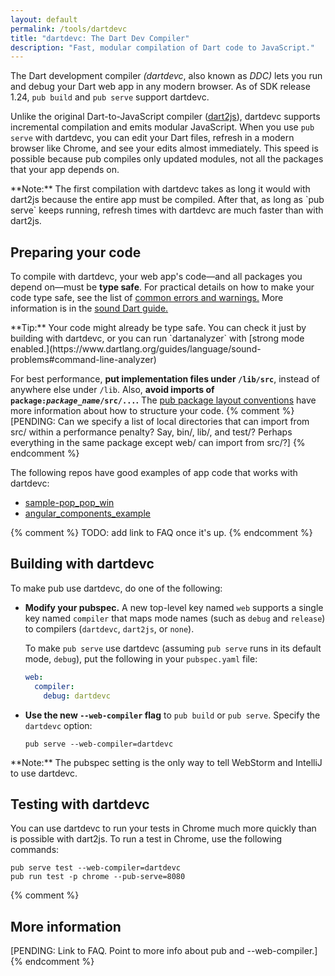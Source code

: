 ```yaml
---
layout: default
permalink: /tools/dartdevc
title: "dartdevc: The Dart Dev Compiler"
description: "Fast, modular compilation of Dart code to JavaScript."
---
```


The Dart development compiler _(dartdevc_, also known as _DDC)_
lets you run and debug your Dart web app
in any modern browser.
As of SDK release 1.24,
`pub build` and `pub serve` support dartdevc.

Unlike the original Dart-to-JavaScript compiler ([dart2js](/tools/dart2js)),
dartdevc supports incremental compilation and emits modular JavaScript.
When you use `pub serve` with dartdevc,
you can edit your Dart files,
refresh in a modern browser like Chrome,
and see your edits almost immediately.
This speed is possible because pub compiles only updated modules,
not all the packages that your app depends on.

<aside class="alert alert-info" markdown="1">
**Note:**
The first compilation with dartdevc takes as long it would with dart2js
because the entire app must be compiled.
After that, as long as `pub serve` keeps running,
refresh times with dartdevc are much faster than with dart2js.
</aside> 


## Preparing your code

To compile with dartdevc, your web app's code—and
all packages you depend on—must be **type safe**.
For practical details on how to make your code type safe, see the list of
[common errors and warnings.](https://www.dartlang.org/guides/language/sound-problems#common-errors-and-warnings)
More information is in the
[sound Dart guide.](https://www.dartlang.org/guides/language/sound-dart)

<aside class="alert alert-info" markdown="1">
**Tip:**
Your code might already be type safe.
You can check it just by building with dartdevc, or you can run
`dartanalyzer` with [strong mode enabled.](https://www.dartlang.org/guides/language/sound-problems#command-line-analyzer)
</aside>

For best performance, **put implementation files under `/lib/src`**,
instead of anywhere else under `/lib`.
Also, **avoid imports of <code>package:<em>package_name</em>/src/...</code>.**
The
[pub package layout conventions](https://www.dartlang.org/tools/pub/package-layout)
have more information about how to structure your code.
{% comment %}
[PENDING: Can we specify a list of local directories that can import from src/
within a performance penalty?
Say, bin/, lib/, and test/?
Perhaps everything in the same package except web/ can import from src/?]
{% endcomment %}

The following repos have good examples of app code that works with dartdevc:

* [sample-pop_pop_win](https://github.com/dart-lang/sample-pop_pop_win)
* [angular_components_example](https://github.com/dart-lang/angular_components_example)

{% comment %}
TODO: add link to FAQ once it's up.
{% endcomment %}


## Building with dartdevc

To make pub use dartdevc, do one of the following:

* **Modify your pubspec.** A new top-level key named `web` supports a
  single key named `compiler` that maps mode names
  (such as `debug` and `release`) to compilers (`dartdevc`, `dart2js`, or `none`).

  To make `pub serve` use dartdevc
  (assuming `pub serve` runs in its default mode, `debug`),
  put the following in your `pubspec.yaml` file:

  ```yaml
  web:
    compiler:
      debug: dartdevc
  ```

* **Use the new `--web-compiler` flag** to `pub build` or `pub serve`.
  Specify the `dartdevc` option:

  ```
  pub serve --web-compiler=dartdevc
  ```

<aside class="alert alert-info" markdown="1">
**Note:**
The pubspec setting is the only way to tell WebStorm and IntelliJ
to use dartdevc.
</aside>

## Testing with dartdevc

You can use dartdevc to run your tests in Chrome much more
quickly than is possible with dart2js.
To run a test in Chrome, use the following commands:

```
pub serve test --web-compiler=dartdevc
pub run test -p chrome --pub-serve=8080
```


{% comment %}
## More information

[PENDING:
Link to FAQ.
Point to more info about pub and --web-compiler.]
{% endcomment %}

